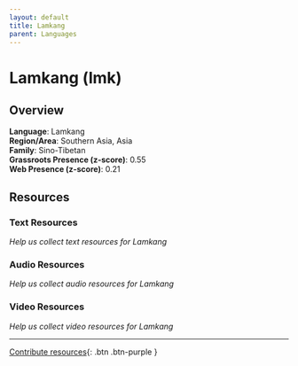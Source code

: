 ```yaml
---
layout: default
title: Lamkang
parent: Languages
---
```


# Lamkang (lmk)

## Overview

**Language**: Lamkang  
**Region/Area**: Southern Asia, Asia  
**Family**: Sino-Tibetan  
**Grassroots Presence (z-score)**: 0.55  
**Web Presence (z-score)**: 0.21  

## Resources

### Text Resources
*Help us collect text resources for Lamkang*

### Audio Resources
*Help us collect audio resources for Lamkang*

### Video Resources
*Help us collect video resources for Lamkang*

---

[Contribute resources](https://forms.office.com/e/1SfLJx3u1r){: .btn .btn-purple }
